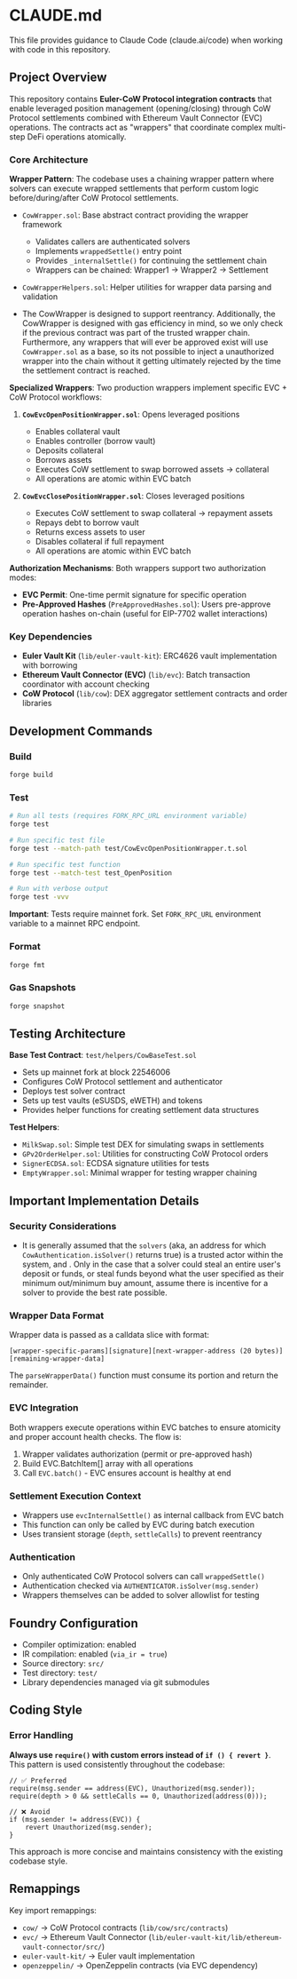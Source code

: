 # CLAUDE.md

This file provides guidance to Claude Code (claude.ai/code) when working with code in this repository.

## Project Overview

This repository contains **Euler-CoW Protocol integration contracts** that enable leveraged position management (opening/closing) through CoW Protocol settlements combined with Ethereum Vault Connector (EVC) operations. The contracts act as "wrappers" that coordinate complex multi-step DeFi operations atomically.

### Core Architecture

**Wrapper Pattern**: The codebase uses a chaining wrapper pattern where solvers can execute wrapped settlements that perform custom logic before/during/after CoW Protocol settlements.

- `CowWrapper.sol`: Base abstract contract providing the wrapper framework
  - Validates callers are authenticated solvers
  - Implements `wrappedSettle()` entry point
  - Provides `_internalSettle()` for continuing the settlement chain
  - Wrappers can be chained: Wrapper1 → Wrapper2 → Settlement

- `CowWrapperHelpers.sol`: Helper utilities for wrapper data parsing and validation
- The CowWrapper is designed to support reentrancy. Additionally, the CowWrapper is designed with gas efficiency in mind, so we only check if the previous contract was part of the trusted wrapper chain. Furthermore, any wrappers that will ever be approved exist will use `CowWrapper.sol` as a base, so its not possible to inject a unauthorized wrapper into the chain without it getting ultimately rejected by the time the settlement contract is reached.

**Specialized Wrappers**: Two production wrappers implement specific EVC + CoW Protocol workflows:

1. **`CowEvcOpenPositionWrapper.sol`**: Opens leveraged positions
   - Enables collateral vault
   - Enables controller (borrow vault)
   - Deposits collateral
   - Borrows assets
   - Executes CoW settlement to swap borrowed assets → collateral
   - All operations are atomic within EVC batch

2. **`CowEvcClosePositionWrapper.sol`**: Closes leveraged positions
   - Executes CoW settlement to swap collateral → repayment assets
   - Repays debt to borrow vault
   - Returns excess assets to user
   - Disables collateral if full repayment
   - All operations are atomic within EVC batch

**Authorization Mechanisms**: Both wrappers support two authorization modes:
- **EVC Permit**: One-time permit signature for specific operation
- **Pre-Approved Hashes** (`PreApprovedHashes.sol`): Users pre-approve operation hashes on-chain (useful for EIP-7702 wallet interactions)

### Key Dependencies

- **Euler Vault Kit** (`lib/euler-vault-kit`): ERC4626 vault implementation with borrowing
- **Ethereum Vault Connector (EVC)** (`lib/evc`): Batch transaction coordinator with account checking
- **CoW Protocol** (`lib/cow`): DEX aggregator settlement contracts and order libraries

## Development Commands

### Build
```bash
forge build
```

### Test
```bash
# Run all tests (requires FORK_RPC_URL environment variable)
forge test

# Run specific test file
forge test --match-path test/CowEvcOpenPositionWrapper.t.sol

# Run specific test function
forge test --match-test test_OpenPosition

# Run with verbose output
forge test -vvv
```

**Important**: Tests require mainnet fork. Set `FORK_RPC_URL` environment variable to a mainnet RPC endpoint.

### Format
```bash
forge fmt
```

### Gas Snapshots
```bash
forge snapshot
```

## Testing Architecture

**Base Test Contract**: `test/helpers/CowBaseTest.sol`
- Sets up mainnet fork at block 22546006
- Configures CoW Protocol settlement and authenticator
- Deploys test solver contract
- Sets up test vaults (eSUSDS, eWETH) and tokens
- Provides helper functions for creating settlement data structures

**Test Helpers**:
- `MilkSwap.sol`: Simple test DEX for simulating swaps in settlements
- `GPv2OrderHelper.sol`: Utilities for constructing CoW Protocol orders
- `SignerECDSA.sol`: ECDSA signature utilities for tests
- `EmptyWrapper.sol`: Minimal wrapper for testing wrapper chaining

## Important Implementation Details

### Security Considerations

- It is generally assumed that the `solvers` (aka, an address for which `CowAuthentication.isSolver()` returns true) is a trusted actor within the system, and . Only in the case that a solver could steal an entire user's deposit or funds, or steal funds beyond what the user specified as their minimum out/minimum buy amount, assume there is incentive for a solver to provide the best rate possible.

### Wrapper Data Format
Wrapper data is passed as a calldata slice with format:
```
[wrapper-specific-params][signature][next-wrapper-address (20 bytes)][remaining-wrapper-data]
```

The `parseWrapperData()` function must consume its portion and return the remainder.

### EVC Integration
Both wrappers execute operations within EVC batches to ensure atomicity and proper account health checks. The flow is:
1. Wrapper validates authorization (permit or pre-approved hash)
2. Build EVC.BatchItem[] array with all operations
3. Call `EVC.batch()` - EVC ensures account is healthy at end

### Settlement Execution Context
- Wrappers use `evcInternalSettle()` as internal callback from EVC batch
- This function can only be called by EVC during batch execution
- Uses transient storage (`depth`, `settleCalls`) to prevent reentrancy

### Authentication
- Only authenticated CoW Protocol solvers can call `wrappedSettle()`
- Authentication checked via `AUTHENTICATOR.isSolver(msg.sender)`
- Wrappers themselves can be added to solver allowlist for testing

## Foundry Configuration

- Compiler optimization: enabled
- IR compilation: enabled (`via_ir = true`)
- Source directory: `src/`
- Test directory: `test/`
- Library dependencies managed via git submodules

## Coding Style

### Error Handling
**Always use `require()` with custom errors instead of `if () { revert }`**. This pattern is used consistently throughout the codebase:

```solidity
// ✅ Preferred
require(msg.sender == address(EVC), Unauthorized(msg.sender));
require(depth > 0 && settleCalls == 0, Unauthorized(address(0)));

// ❌ Avoid
if (msg.sender != address(EVC)) {
    revert Unauthorized(msg.sender);
}
```

This approach is more concise and maintains consistency with the existing codebase style.

## Remappings

Key import remappings:
- `cow/` → CoW Protocol contracts (`lib/cow/src/contracts`)
- `evc/` → Ethereum Vault Connector (`lib/euler-vault-kit/lib/ethereum-vault-connector/src/`)
- `euler-vault-kit/` → Euler vault implementation
- `openzeppelin/` → OpenZeppelin contracts (via EVC dependency)

